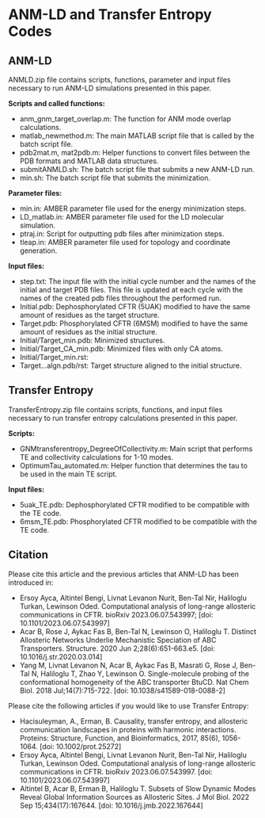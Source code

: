 # ANM-LD and Transfer Entropy Codes

## ANM-LD

ANMLD.zip file contains scripts, functions, parameter and input files necessary to run ANM-LD simulations presented in this paper.

**Scripts and called functions:**
* anm_gnm_target_overlap.m: The function for ANM mode overlap calculations.
* matlab_newmethod.m: The main MATLAB script file that is called by the batch script file.
* pdb2mat.m, mat2pdb.m: Helper functions to convert files between the PDB formats and MATLAB data structures.
* submitANMLD.sh: The batch script file that submits a new ANM-LD run.
* min.sh: The batch script file that submits the minimization.

**Parameter files:**
* min.in: AMBER parameter file used for the energy minimization steps. 
* LD_matlab.in: AMBER parameter file used for the LD molecular simulation. 
* ptraj.in: Script for outputting pdb files after minimization steps.
* tleap.in: AMBER parameter file used for topology and coordinate generation.

**Input files:**
* step.txt: The input file with the initial cycle number and the names of the initial and target PDB files. This file is updated at each cycle with the names of the created pdb files throughout the performed run.
* Initial.pdb: Dephosphorylated CFTR (5UAK) modified to have the same amount of residues as the target structure.
* Target.pdb: Phosphorylated CFTR (6MSM) modified to have the same amount of residues as the initial structure.
* Initial/Target_min.pdb: Minimized structures.
* Initial/Target_CA_min.pdb: Minimized files with only CA atoms.
* Initial/Target_min.rst:
* Target...algn.pdb/rst: Target structure aligned to the initial structure.

## Transfer Entropy

TransferEntropy.zip file contains scripts, functions, and input files necessary to run transfer entropy calculations presented in this paper.

**Scripts:**
* GNMtransferentropy_DegreeOfCollectivity.m: Main script that performs TE and collectivity calculations for 1-10 modes.
* OptimumTau_automated.m: Helper function that determines the tau to be used in the main TE script. 

**Input files:**
* 5uak_TE.pdb: Dephosphorylated CFTR modified to be compatible with the TE code.
* 6msm_TE.pdb: Phosphorylated CFTR modified to be compatible with the TE code.

## Citation

Please cite this article and the previous articles that ANM-LD has been introduced in:
* Ersoy Ayca, Altintel Bengi, Livnat Levanon Nurit, Ben-Tal Nir, Haliloglu Turkan, Lewinson Oded. Computational analysis of long-range allosteric communications in CFTR. bioRxiv 2023.06.07.543997; [doi: 10.1101/2023.06.07.543997]
* Acar B, Rose J, Aykac Fas B, Ben-Tal N, Lewinson O, Haliloglu T. Distinct Allosteric Networks Underlie Mechanistic Speciation of ABC Transporters. Structure. 2020 Jun 2;28(6):651-663.e5. [doi: 10.1016/j.str.2020.03.014]
* Yang M, Livnat Levanon N, Acar B, Aykac Fas B, Masrati G, Rose J, Ben-Tal N, Haliloglu T, Zhao Y, Lewinson O. Single-molecule probing of the conformational homogeneity of the ABC transporter BtuCD. Nat Chem Biol. 2018 Jul;14(7):715-722. [doi: 10.1038/s41589-018-0088-2]

Please cite the following articles if you would like to use Transfer Entropy:
* Hacisuleyman, A., Erman, B. Causality, transfer entropy, and allosteric communication landscapes in proteins with harmonic interactions. Proteins: Structure, Function, and Bioinformatics, 2017, 85(6), 1056-1064. [doi: 10.1002/prot.25272]
* Ersoy Ayca, Altintel Bengi, Livnat Levanon Nurit, Ben-Tal Nir, Haliloglu Turkan, Lewinson Oded. Computational analysis of long-range allosteric communications in CFTR. bioRxiv 2023.06.07.543997. [doi: 10.1101/2023.06.07.543997]
* Altintel B, Acar B, Erman B, Haliloglu T. Subsets of Slow Dynamic Modes Reveal Global Information Sources as Allosteric Sites. J Mol Biol. 2022 Sep 15;434(17):167644. [doi: 10.1016/j.jmb.2022.167644]
